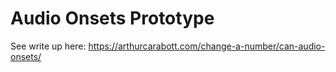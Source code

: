 # Audio Onsets Prototype

See write up here: https://arthurcarabott.com/change-a-number/can-audio-onsets/

